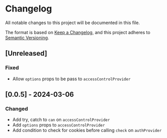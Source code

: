 # Changelog

All notable changes to this project will be documented in this file.

The format is based on [Keep a Changelog](https://keepachangelog.com/en/1.1.0/),
and this project adheres to [Semantic Versioning](https://semver.org/spec/v2.0.0.html).

## [Unreleased]

### Fixed

- Allow `options` props to be pass to `accessControlProvider`

## [0.0.5] - 2024-03-06

### Changed

- Add try, catch to `can` on `accessControlProvider`
- Add `options` props to `accessControlProvider`
- Add condition to check for cookies before calling `check` on `authProvider`